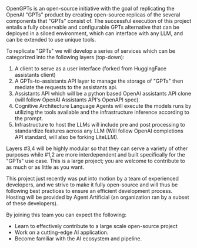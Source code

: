 OpenGPTs is an open-source initiative with the goal of replicating the OpenAI "GPTs" product by creating open-source replicas of the several components that "GPTs" consist of. The successful execution of this project entails a fully observable and configurable GPTs alternative that can be deployed in a siloed environment, which can interface with any LLM, and can be extended to use unique tools.

To replicate "GPTs" we will develop a series of services which can be categorized into the following layers (top-down):

1. A client to serve as a user interface (forked from HuggingFace assistants client)
2. A GPTs-to-assistants API layer to manage the storage of "GPTs" then mediate the requests to the assistants api.
3. Assistants API which will be a python based OpenAI assistants API clone (will follow OpenAI Assistants API's OpenAPI spec).
4. Cognitive Architecture Language Agents will execute the models runs by utilizing the tools available and the infrastructure inference according to the prompt. 
5. Infrastructure to host the LLMs will include pre and post processing to standardize features across any LLM (Will follow OpenAI completions API standard, will also be forking LiteLLM).

Layers #3,4 will be highly modular so that they can serve a variety of other purposes while #1,2 are more interdependent and built specifically for the "GPTs" use case.
This is a large project; you are welcome to contribute to as much or as little as you want.

This project just recently was put into motion by a team of experienced developers, and we strive to make it fully open-source and will thus be following best practices to ensure an efficient development process. Hosting will be provided by Agent Artificial (an organization ran by a subset of these developers).

By joining this team you can expect the following:

- Learn to effectively contribute to a large scale open-source project
- Work on a cutting-edge AI application.
- Become familiar with the AI ecosystem and pipeline.
